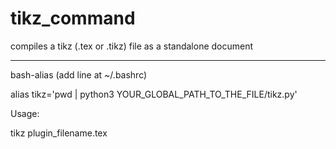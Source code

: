 # tikz_command

compiles a tikz (.tex or .tikz) file as a standalone document

___________________________

bash-alias (add line at ~/.bashrc)

alias tikz='pwd | python3 YOUR_GLOBAL_PATH_TO_THE_FILE/tikz.py'


Usage:

tikz plugin_filename.tex
